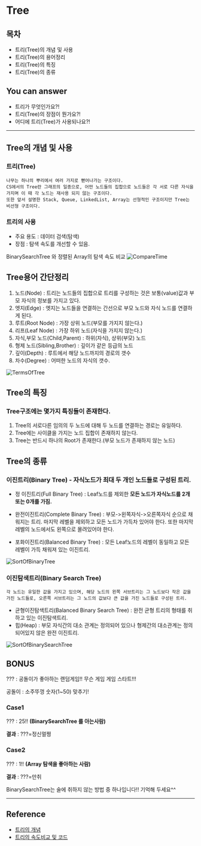 # Tree
## 목차
- 트리(Tree)의 개념 및 사용
- 트리(Tree)의 용어정리
- 트리(Tree)의 특징
- 트리(Tree)의 종류


## You can answer
- 트리가 무엇인가요?!
- 트리(Tree)의 장점이 뭔가요?!
- 어디에 트리(Tree)가 사용되나요?!

---
## Tree의 개념 및 사용
### 트리(Tree)
    나무는 하나의 뿌리에서 여러 가지로 뻗어나가는 구조이다.
    CS에서의 Tree란 그래프의 일종으로, 어떤 노드들의 집합으로 노드들은 각 서로 다른 자식을 가지며 이 때 각 노드는 재사용 되지 않는 구조이다.
    또한 앞서 설명한 Stack, Queue, LinkedList, Array는 선형적인 구조이지만 Tree는 비선형 구조이다.

### 트리의 사용
- 주요 용도 : 데이터 검색(탐색)
- 장점 : 탐색 속도를 개선할 수 있음.

BinarySearchTree 와 정렬된 Array의 탐색 속도 비교
![CompareTime](./img/CompareTime.gif)



## Tree용어 간단정리
1. 노드(Node) : 트리는 노드들의 집합으로 트리를 구성하는 것은 보통(value)값과 부모 자식의 정보를 가지고 있다.
2. 엣지(Edge) : 엣지는 노드들을 연결하는 간선으로 부모 노드와 자식 노드를 연결하게 된다.
3. 루트(Root Node) : 가장 상위 노드(부모를 가지지 않는다.)
4. 리프(Leaf Node) : 가장 하위 노드(자식을 가지지 않는다.)
5. 자식,부모 노드(Child,Parent) : 하위(자식), 상위(부모) 노드
6. 형제 노드(Sibling,Brother) : 깊이가 같은 등급의 노드
7. 깊이(Depth) : 루트에서 해당 노드까지의 경로의 갯수
8. 차수(Degree) : 어떠한 노드의 자식의 갯수.

![TermsOfTree](./img/TermsOfTree.png)

## Tree의 특징
### Tree구조에는 몇가지 특징들이 존재한다.
1. Tree의 서로다른 임의의 두 노드에 대해 두 노드를 연결하는 경로는 유일하다.
2. Tree에는 사이클을 가지는 노드 집합이 존재하지 않는다.
3. Tree는 반드시 하나의 Root가 존재한다.(부모 노드가 존재하지 않는 노드)


## Tree의 종류
### 이진트리(Binary Tree) - 자식노드가 최대 두 개인 노드들로 구성된 트리.
+ 정 이진트리(Full Binary Tree) : Leaf노드를 제외한 __모든 노드가 자식노드를 2개 또는 0개를 가짐.__

+ 완전이진트리(Complete Binary Tree) : 부모->왼쪽자식->오른쪽자식 순으로 채워지는 트리. 마지막 레벨을 제외하고 모든 노드가 가득차 있어야 한다. 또한 마지막 레벨의 노드에서도 왼쪽으로 몰려있어야 한다.

+ 포화이진트리(Balanced Binary Tree) : 모든 Leaf노드의 레벨이 동일하고 모든 레벨이 가득 채워져 있는 이진트리.

![SortOfBinaryTree](./img/SortOfBinaryTree.png)

### 이진탐색트리(Binary Search Tree)
    각 노드는 유일한 값을 가지고 있으며, 해당 노드의 왼쪽 서브트리는 그 노드보다 작은 값을 가진 노드들로, 오른쪽 서브트리는 그 노드의 값보다 큰 값을 가진 노드들로 구성된 트리.

+ 균형이진탐색트리(Balanced Binary Search Tree) : 완전 균형 트리의 형태를 취하고 있는 이진탐색트리.
+ 힙(Heap) : 부모 자식간의 대소 관계는 정의되어 있으나 형제간의 대소관계는 정의 되어있지 않은 완전 이진트리.

![SortOfBinarySearchTree](./img/SortOfBinarySearchTree.png)

## BONUS
??? : 공돌이가 좋아하는 랜덤게임!! 무슨 게임 게임 스타트!!!

공돌이 : 소주뚜껑 숫자(1~50) 맞추기!

### Case1

??? : 25!! __(BinarySearchTree 를 아는사람)__

__결과__ :  ???=정신멀쩡

### Case2

??? : 1!! __(Array 탐색을 좋아하는 사람)__

__결과__ : ???=만취

BinarySearchTree는 술에 취하지 않는 방법 중 하나입니다!! 기억해 두세요^^

---
## Reference
- [트리의 개념](https://smujihoon.tistory.com/153)
- [트리의 속도비교 및 코드](https://devraphy.tistory.com/45)
